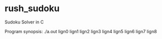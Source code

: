 # rush_sudoku
Sudoku Solver in C

Program synopsis:
./a.out lign0 lign1 lign2 lign3 lign4 lign5 lign6 lign7 lign8
